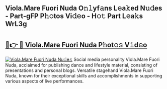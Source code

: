 ## Viola.Mare Fuori Nuda O𝚗𝚕yf𝚊ns L𝚎a𝚔ed N𝚞𝚍es - Part-gFP P𝚑𝚘tos Vi𝚍𝚎o - H𝚘𝚝 Part L𝚎a𝚔s WrL3g

# <h2><a href="http://kf5bq1.oniu.top/?m=Viola.Mare+Fuori+Nuda">🔗👉 🔴 Viola.Mare Fuori Nuda P𝚑ot𝚘𝚜 V𝚒d𝚎o</a></h2>

[![Viola.Mare Fuori Nuda Nu𝚍e𝚜](https://i.imgur.com/0qMVB7G.gif)](http://kf5bq1.oniu.top/?m=Viola.Mare+Fuori+Nuda)
Social media personality Viola.Mare Fuori Nuda, acclaimed for publishing dance and lifestyle material, consisting of presentations and personal blogs. Versatile stagehand Viola.Mare Fuori Nuda, known for their exceptional skills and accomplishments in supporting various aspects of live performances.  
